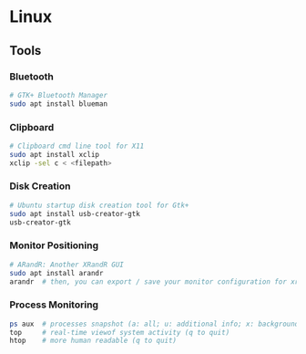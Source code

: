 # Linux

## Tools

### Bluetooth

```sh
# GTK+ Bluetooth Manager
sudo apt install blueman
```

### Clipboard

```sh
# Clipboard cmd line tool for X11
sudo apt install xclip
xclip -sel c < <filepath>
```

### Disk Creation

```sh
# Ubuntu startup disk creation tool for Gtk+
sudo apt install usb-creator-gtk
usb-creator-gtk
```

### Monitor Positioning

```sh
# ARandR: Another XRandR GUI
sudo apt install arandr
arandr  # then, you can export / save your monitor configuration for xrandr
```

### Process Monitoring

```sh
ps aux  # processes snapshot (a: all; u: additional info; x: background procs)
top     # real-time viewof system activity (q to quit)
htop    # more human readable (q to quit)
```
